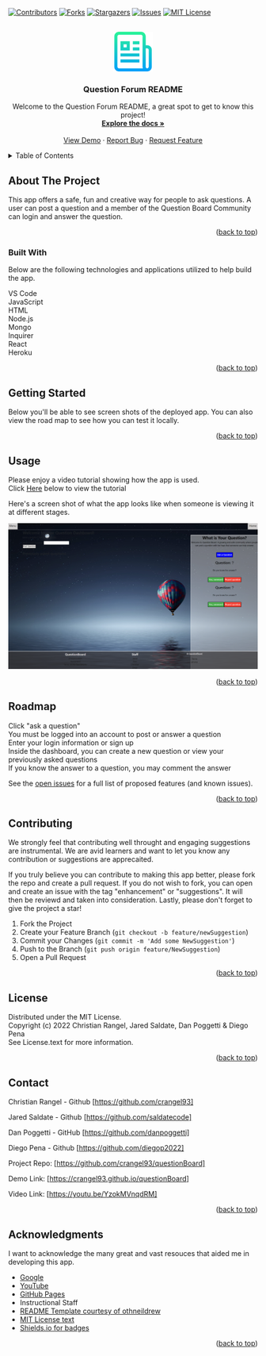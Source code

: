 <a name="readme-top"></a>

[![Contributors][contributors-shield]][contributors-url]
[![Forks][forks-shield]][forks-url]
[![Stargazers][stars-shield]][stars-url]
[![Issues][issues-shield]][issues-url]
[![MIT License][license-shield]][license-url]


<!-- PROJECT LOGO -->
<br />
<div align="center">
    <img src="./Assets/css/images/logo.png" alt="Logo" width="80" height="80">

  <h3 align="center">Question Forum README</h3>

  <p align="center">
    Welcome to the Question Forum README, a great spot to get to know this project!
    <br />
    <a href="https://github.com/crangel93/questionBoard"><strong>Explore the docs »</strong></a>
    <br />
    <br />
    <a href="https://crangel93.github.io/questionBoard/">View Demo</a>
    ·
    <a href="https://github.com/crangel93/questionBoard/issues">Report Bug</a>
    ·
    <a href="https://github.com/crangel93/questionBoard/issues">Request Feature</a>
  </p>
</div>



<!-- TABLE OF CONTENTS -->
<details>
  <summary>Table of Contents</summary>
  <ol>
    <li>
      <a href="#about-the-project">About The Project</a>
      <ul>
        <li><a href="#built-with">Built With</a></li>
      </ul>
    </li>
    <li><a href="#getting-started">Getting Started</a></li>
    <li><a href="#usage">Usage</a></li>
    <li><a href="#roadmap">Roadmap</a></li>
    <li><a href="#contributing">Contributing</a></li>
    <li><a href="#license">License</a></li>
    <li><a href="#contact">Contact</a></li>
    <li><a href="#acknowledgments">Acknowledgments</a></li>
  </ol>
</details>



<!-- ABOUT THE PROJECT -->
## About The Project

This app offers a safe, fun and creative way for people to ask questions. A user can post a question and a member of the Question Board Community can login and answer the question.

<p align="right">(<a href="#readme-top">back to top</a>)</p>


### Built With

Below are the following technologies and applications utilized to help build the app.<br>

VS Code<br>
JavaScript<br>
HTML<br>
Node.js<br>
Mongo<br>
Inquirer<br>
React<br>
Heroku<br>

<p align="right">(<a href="#readme-top">back to top</a>)</p>



<!-- GETTING STARTED -->
## Getting Started

Below you'll be able to see screen shots of the deployed app. You can also view the road map to see how you can test it locally.


<p align="right">(<a href="#readme-top">back to top</a>)</p>


<!-- USAGE EXAMPLES -->
## Usage

Please enjoy a video tutorial showing how the app is used.<br>
Click <a href="https://youtu.be/YzokMVnqdRM">Here</a> below to view the tutorial<br>

Here's a screen shot of what the app looks like when someone is viewing it at different stages.<br>

![](./Assets/css/images/questionboardhomepage.png)<br>


<p align="right">(<a href="#readme-top">back to top</a>)</p>



<!-- ROADMAP -->
## Roadmap

Click "ask a question"<br>
You must be logged into an account to post or answer a question<br>
Enter your login information or sign up<br>
Inside the dashboard, you can create a new question or view your previously asked questions<br>
If you know the answer to a question, you may comment the answer<br>

See the [open issues](https://github.com/crangel93/questionBoard/issues) for a full list of proposed features (and known issues).

<p align="right">(<a href="#readme-top">back to top</a>)</p>



<!-- CONTRIBUTING -->
## Contributing

We strongly feel that contributing well throught and engaging suggestions are instrumental. We are avid learners and want to let you know any contribution or suggestions are apprecaited.

If you truly believe you can contribute to making this app better, please fork the repo and create a pull request. If you do not wish to fork, you can open and create an issue with the tag "enhancement" or "suggestions". It will then be reviewd and taken into consideration. Lastly, please don't forget to give the project a star!

1. Fork the Project
2. Create your Feature Branch (`git checkout -b feature/newSuggestion`)
3. Commit your Changes (`git commit -m 'Add some NewSuggestion'`)
4. Push to the Branch (`git push origin feature/NewSuggestion`)
5. Open a Pull Request


<p align="right">(<a href="#readme-top">back to top</a>)</p>




<!-- LICENSE -->
## License

Distributed under the MIT License.<br>
Copyright (c) 2022 Christian Rangel, Jared Saldate, Dan Poggetti & Diego Pena<br>
See License.text for more information.
<p align="right">(<a href="#readme-top">back to top</a>)</p>



<!-- CONTACT -->
## Contact

Christian Rangel - Github [https://github.com/crangel93]

Jared Saldate - Github [https://github.com/saldatecode]

Dan Poggetti - GitHub [https://github.com/danpoggetti]

Diego Pena - Github [https://github.com/diegop2022]

Project Repo: [https://github.com/crangel93/questionBoard]

Demo Link: [https://crangel93.github.io/questionBoard]

Video Link: [https://youtu.be/YzokMVnqdRM]

<p align="right">(<a href="#readme-top">back to top</a>)</p>



<!-- ACKNOWLEDGMENTS -->
## Acknowledgments

I want to acknowledge the many great and vast resouces that aided me in developing this app.

* [Google](https://www.google.com)
* [YouTube](https://www.youtube.com)
* [GitHub Pages](https://pages.github.com)
* Instructional Staff
* [README Template courtesy of othneildrew](https://github.com/othneildrew/Best-README-Template)
* [MIT License text](https://mit-license.org/license.txt)
* [Shields.io for badges](https://shields.io/)


<p align="right">(<a href="#readme-top">back to top</a>)</p>



<!-- MARKDOWN LINKS & IMAGES -->
<!-- https://www.markdownguide.org/basic-syntax/#reference-style-links -->
[contributors-shield]: https://img.shields.io/github/contributors-anon/crangel93/questionBoard?style=for-the-badge
[contributors-url]: https://github.com/crangel93/questionBoard/graphs/contributors
[forks-shield]: https://img.shields.io/github/forks/crangel93/questionBoard?style=for-the-badge
[forks-url]: https://github.com/crangel93/questionBoard/network/members
[stars-shield]: https://img.shields.io/github/stars/crangel93/questionBoard?style=for-the-badge
[stars-url]: https://github.com/crangel93/questionBoard/stargazers
[issues-shield]: https://img.shields.io/github/issues/crangel93/questionBoard?style=for-the-badge
[issues-url]: https://github.com/crangel93/questionBoard/issues
[license-shield]: https://img.shields.io/github/license/crangel93/questionBoard?style=for-the-badge
[license-url]: https://github.com/crangel93/questionBoard/blob/main/LICENSE
[product-screenshot]: images/screenshot.png
